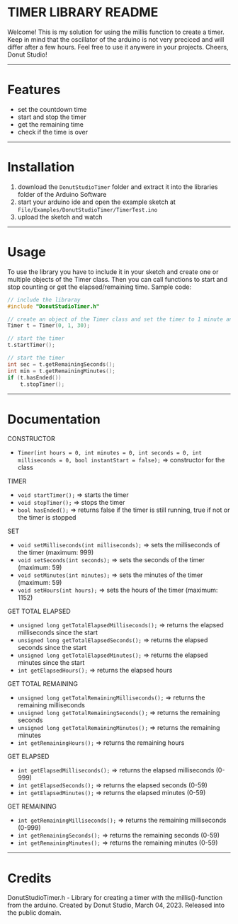 # TIMER LIBRARY README
Welcome!
This is my solution for using the millis function to create a timer.
Keep in mind that the oscillator of the arduino is not very preciced and will differ after a few hours.
Feel free to use it anywere in your projects.
Cheers, Donut Studio!


***
# Features
- set the countdown time
- start and stop the timer
- get the remaining time
- check if the time is over


***
# Installation
1. download the `DonutStudioTimer` folder and extract it into the libraries folder of the Arduino Software
2. start your arduino ide and open the example sketch at `File/Examples/DonutStudioTimer/TimerTest.ino`
3. upload the sketch and watch


***
# Usage
To use the library you have to include it in your sketch and create one or multiple objects of the Timer class. 
Then you can call functions to start and stop counting or get the elapsed/remaining time.
Sample code:
```cpp
// include the libraray
#include "DonutStudioTimer.h"

// create an object of the Timer class and set the timer to 1 minute and 30 seconds
Timer t = Timer(0, 1, 30); 

// start the timer
t.startTimer();

// start the timer
int sec = t.getRemainingSeconds();
int min = t.getRemainingMinutes();
if (t.hasEnded())
    t.stopTimer();
```


***
# Documentation
CONSTRUCTOR
- `Timer(int hours = 0, int minutes = 0, int seconds = 0, int milliseconds = 0, bool instantStart = false);` => constructor for the class 

TIMER
- `void startTimer();` => starts the timer
- `void stopTimer();` => stops the timer
- `bool hasEnded();` => returns false if the timer is still running, true if not or the timer is stopped

SET
- `void setMilliseconds(int milliseconds);` => sets the milliseconds of the timer (maximum: 999)
- `void setSeconds(int seconds);` => sets the seconds of the timer (maximum: 59)
- `void setMinutes(int minutes);` => sets the minutes of the timer (maximum: 59)
- `void setHours(int hours);` => sets the hours of the timer (maximum: 1152)

GET TOTAL ELAPSED
- `unsigned long getTotalElapsedMilliseconds();` => returns the elapsed milliseconds since the start 
- `unsigned long getTotalElapsedSeconds();` => returns the elapsed seconds since the start
- `unsigned long getTotalElapsedMinutes();` => returns the elapsed minutes since the start
- `int getElapsedHours();` => returns the elapsed hours

GET TOTAL REMAINING
- `unsigned long getTotalRemainingMilliseconds();` => returns the remaining milliseconds
- `unsigned long getTotalRemainingSeconds();` => returns the remaining seconds
- `unsigned long getTotalRemainingMinutes();` => returns the remaining minutes
- `int getRemainingHours();` => returns the remaining hours

GET ELAPSED
- `int getElapsedMilliseconds();` => returns the elapsed milliseconds (0-999)
- `int getElapsedSeconds();` => returns the elapsed seconds (0-59)
- `int getElapsedMinutes();` => returns the elapsed minutes (0-59)

GET REMAINING
- `int getRemainingMilliseconds();` => returns the remaining milliseconds (0-999)
- `int getRemainingSeconds();` => returns the remaining seconds (0-59)
- `int getRemainingMinutes();` => returns the remaining minutes (0-59)


***
# Credits
DonutStudioTimer.h - Library for creating a timer with the millis()-function from the arduino.
Created by Donut Studio, March 04, 2023.
Released into the public domain.